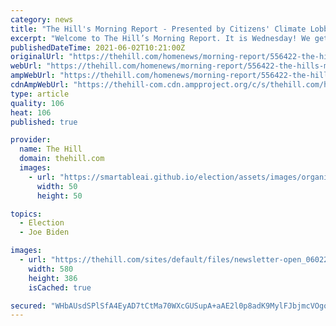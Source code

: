 ```yaml
---
category: news
title: "The Hill's Morning Report - Presented by Citizens' Climate Lobby - Biden, Capito meet today as deadline looms"
excerpt: "Welcome to The Hill’s Morning Report. It is Wednesday! We get you up to speed on the most important developments in politics and policy, plus trends to watch. Alexis Simendinger and Al Weaver are the co-creators."
publishedDateTime: 2021-06-02T10:21:00Z
originalUrl: "https://thehill.com/homenews/morning-report/556422-the-hills-morning-report"
webUrl: "https://thehill.com/homenews/morning-report/556422-the-hills-morning-report"
ampWebUrl: "https://thehill.com/homenews/morning-report/556422-the-hills-morning-report?amp"
cdnAmpWebUrl: "https://thehill-com.cdn.ampproject.org/c/s/thehill.com/homenews/morning-report/556422-the-hills-morning-report?amp"
type: article
quality: 106
heat: 106
published: true

provider:
  name: The Hill
  domain: thehill.com
  images:
    - url: "https://smartableai.github.io/election/assets/images/organizations/thehill.com-50x50.jpg"
      width: 50
      height: 50

topics:
  - Election
  - Joe Biden

images:
  - url: "https://thehill.com/sites/default/files/newsletter-open_060221getty.jpg"
    width: 580
    height: 386
    isCached: true

secured: "WHbAUsdSPlSfA4EyAD7tCtMa70WXcGUSupA+aAE2l0p8adK9MylFJbjmcVOgo8zJfPGIuG+AQNgz64Y4s7aMSVf2MZ6/BoddjIa5vodetSSXVYsHCny8k2NVH9j5BDqH5fl7F/sVz//rs1l0MQsvWMrMUzLkqT8/pDJbZGAxKjZS45WiBnnovk5icE+IlRyeHHzGCm/Sp/7MnEdrKafgj95KsmUpiOL0T+yr1Z4kDuYaC3/AbeBy0wF1zEm2lPfzC5faW+afOdXsuJ1TjOsIpEhq18/+1z2spYp2F43mtG7kvfS6IIFWvMjcG9217rRLzBsGVZ+sm2GD/KmpcH6PKrPNk8TCZTSl3ai0SoOj8rs=;TmgWiYDmNubuKLBWPQEcoA=="
---
```


